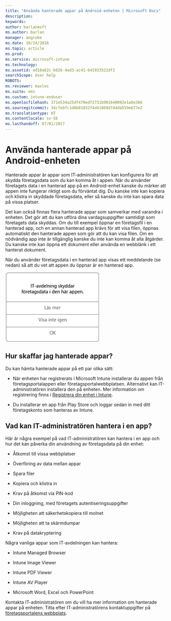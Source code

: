```yaml
---
title: "Använda hanterade appar på Android-enheten | Microsoft Docs"
description: 
keywords: 
author: barlanmsft
ms.author: barlan
manager: angrobe
ms.date: 10/24/2016
ms.topic: article
ms.prod: 
ms.service: microsoft-intune
ms.technology: 
ms.assetid: ed10a62c-b026-4ad3-ac41-641933522df2
searchScope: User help
ROBOTS: 
ms.reviewer: maxles
ms.suite: ems
ms.custom: intune-enduser
ms.openlocfilehash: 371e534a25df470edf2731b901640092e1a6e366
ms.sourcegitcommit: 34cfebfc1d8b81032f4d41869d74dda559e677e2
ms.translationtype: HT
ms.contentlocale: sv-SE
ms.lasthandoff: 07/01/2017
---
```

# <a name="use-managed-apps-on-your-android-device"></a>Använda hanterade appar på Android-enheten

Hanterade appar är appar som IT-administratören kan konfigurera för att skydda företagsdata som du kan komma åt i appen. När du använder företagets data i en hanterad app på en Android-enhet kanske du märker att appen inte fungerar riktigt som du förväntat dig. Du kanske inte kan kopiera och klistra in skyddade företagsdata, eller så kanske du inte kan spara data på vissa platser.

Det kan också finnas flera hanterade appar som samverkar med varandra i enheten. Det gör att du kan utföra dina vardagsuppgifter samtidigt som företagets data skyddas. Om du till exempel öppnar en företagsfil i en hanterad app, och en annan hanterad app krävs för att visa filen, öppnas automatiskt den hanterade appen som gör att du kan visa filen. Om en nödvändig app inte är tillgänglig kanske du inte kan komma åt alla åtgärder. Du kanske inte kan öppna ett dokument eller använda en webblänk i ett hanterat dokument.

När du använder företagsdata i en hanterad app visas ett meddelande (se nedan) så att du vet att appen du öppnar är en hanterad app.

![open-managed-apps-message](./media/managed-apps-message.png)

## <a name="how-do-i-get-managed-apps"></a>Hur skaffar jag hanterade appar?
Du kan hämta hanterade appar på ett par olika sätt:

-   När enheten har registrerats i Microsoft Intune installerar du appen från företagsportalappen eller företagsportalwebbplatsen. Alternativt kan IT-administratören installera den på enheten. Mer information om registrering finns i [Registrera din enhet i Intune](enroll-your-device-in-Intune-android.md).

-   Du installerar en app från Play Store och loggar sedan in med ditt företagskonto som hanteras av Intune.

## <a name="what-can-my-it-admin-manage-in-an-app"></a>Vad kan IT-administratören hantera i en app?
Här är några exempel på vad IT-administratören kan hantera i en app och hur det kan påverka din användning av företagsdata på din enhet:

-   Åtkomst till vissa webbplatser

-   Överföring av data mellan appar

-   Spara filer

-   Kopiera och klistra in

-   Krav på åtkomst via PIN-kod

-   Din inloggning, med företagets autentiseringsuppgifter

-   Möjligheten att säkerhetskopiera till molnet

-   Möjligheten att ta skärmdumpar

-   Krav på datakryptering

Några vanliga appar som IT-avdelningen kan hantera:

-   Intune Managed Browser

-   Intune Image Viewer

-   Intune PDF Viewer

-   Intune AV Player

-   Microsoft Word, Excel och PowerPoint

Kontakta IT-administratören om du vill ha mer information om hanterade appar på enheten. Titta efter IT-administratörens kontaktuppgifter på [företagsportalens webbplats](http://portal.manage.microsoft.com).

